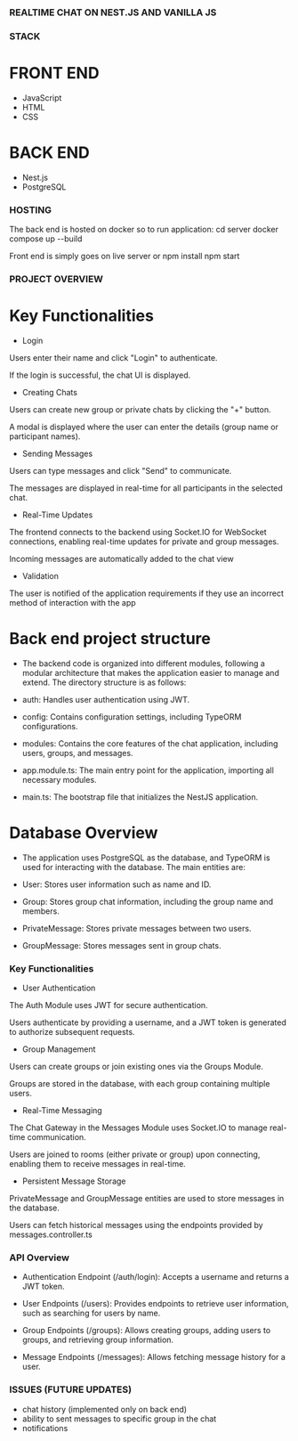 ### REALTIME CHAT ON NEST.JS AND VANILLA JS

### STACK

# FRONT END

- JavaScript
- HTML
- CSS

# BACK END

- Nest.js
- PostgreSQL

### HOSTING

The back end is hosted on docker so to run application:
cd server
docker compose up --build

Front end is simply goes on live server or
npm install
npm start

### PROJECT OVERVIEW

# Key Functionalities

- Login

Users enter their name and click "Login" to authenticate.

If the login is successful, the chat UI is displayed.

- Creating Chats

Users can create new group or private chats by clicking the "+" button.

A modal is displayed where the user can enter the details (group name or participant names).

- Sending Messages

Users can type messages and click "Send" to communicate.

The messages are displayed in real-time for all participants in the selected chat.

- Real-Time Updates

The frontend connects to the backend using Socket.IO for WebSocket connections, enabling real-time updates for private and group messages.

Incoming messages are automatically added to the chat view

- Validation

The user is notified of the application requirements if they use an incorrect method of interaction with the app

# Back end project structure

- The backend code is organized into different modules, following a modular architecture that makes the application easier to manage and extend. The directory structure is as follows:

- auth: Handles user authentication using JWT.

- config: Contains configuration settings, including TypeORM configurations.

- modules: Contains the core features of the chat application, including users, groups, and messages.

- app.module.ts: The main entry point for the application, importing all necessary modules.

- main.ts: The bootstrap file that initializes the NestJS application.

# Database Overview

- The application uses PostgreSQL as the database, and TypeORM is used for interacting with the database. The main entities are:

- User: Stores user information such as name and ID.

- Group: Stores group chat information, including the group name and members.

- PrivateMessage: Stores private messages between two users.

- GroupMessage: Stores messages sent in group chats.

### Key Functionalities

- User Authentication

The Auth Module uses JWT for secure authentication.

Users authenticate by providing a username, and a JWT token is generated to authorize subsequent requests.

- Group Management

Users can create groups or join existing ones via the Groups Module.

Groups are stored in the database, with each group containing multiple users.

- Real-Time Messaging

The Chat Gateway in the Messages Module uses Socket.IO to manage real-time communication.

Users are joined to rooms (either private or group) upon connecting, enabling them to receive messages in real-time.

- Persistent Message Storage

PrivateMessage and GroupMessage entities are used to store messages in the database.

Users can fetch historical messages using the endpoints provided by messages.controller.ts

### API Overview

- Authentication Endpoint (/auth/login): Accepts a username and returns a JWT token.

- User Endpoints (/users): Provides endpoints to retrieve user information, such as searching for users by name.

- Group Endpoints (/groups): Allows creating groups, adding users to groups, and retrieving group information.

- Message Endpoints (/messages): Allows fetching message history for a user.

### ISSUES (FUTURE UPDATES)

- chat history (implemented only on back end)
- ability to sent messages to specific group in the chat
- notifications
